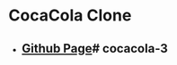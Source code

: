 <!--
 * @Author: Jinqi Li
 * @Date: 2020-06-21 22:29:22
 * @LastEditors: Jinqi Li
 * @LastEditTime: 2020-09-20 08:24:41
 * @FilePath: /cocacola-clone/README.md
-->
# CocaCola Clone
* ## [Github Page](https://kikijinqili.github.io/cocacola/)# cocacola-3

